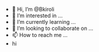 - 👋 Hi, I’m @Bkiroli
- 👀 I’m interested in ...
- 🌱 I’m currently learning ...
- 💞️ I’m looking to collaborate on ...
- 📫 How to reach me ...
- hi

<!---
Bkiroli/Bkiroli is a ✨ special ✨ repository because its `README.md` (this file) appears on your GitHub profile.
You can click the Preview link to take a look at your changes.
--->
